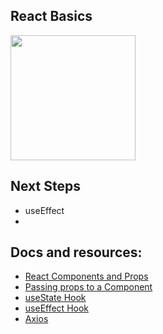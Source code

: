 ## React Basics

<img src="https://i.ibb.co/nfnkcrB/taz.png" width="200"/>

## Next Steps

- useEffect
-

## Docs and resources:

- [React Components and Props](https://reactjs.org/docs/components-and-props.html)
- [Passing props to a Component](https://beta.reactjs.org/learn/passing-props-to-a-component)
- [useState Hook](https://www.w3schools.com/react/react_usestate.asp)
- [useEffect Hook](https://reactjs.org/docs/hooks-effect.html)
- [Axios](https://axios-http.com/docs/intro)
